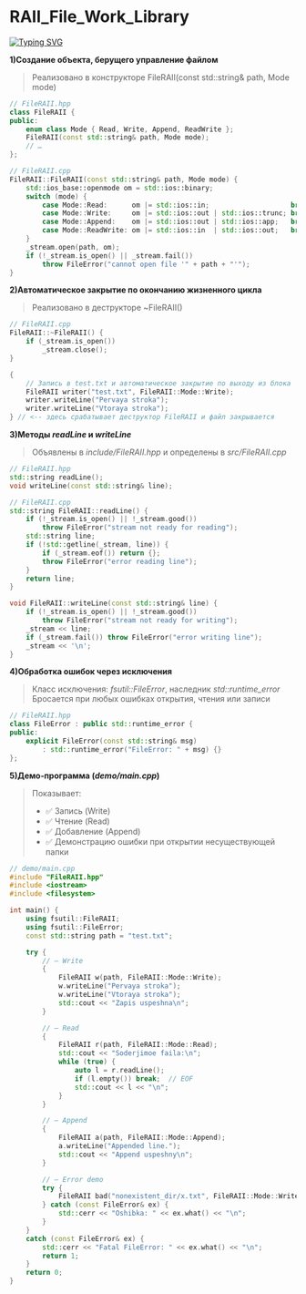 # RAII_File_Work_Library

[![Typing SVG](https://readme-typing-svg.herokuapp.com?color=%2336BCF7&lines=Computer+science+student)](https://git.io/typing-svg)

**1)Создание объекта, берущего управление файлом**
>Реализовано в конструкторе FileRAII(const std::string& path, Mode mode)

```cpp
// FileRAII.hpp
class FileRAII {
public:
    enum class Mode { Read, Write, Append, ReadWrite };
    FileRAII(const std::string& path, Mode mode);
    // …
};
```

```cpp
// FileRAII.cpp
FileRAII::FileRAII(const std::string& path, Mode mode) {
    std::ios_base::openmode om = std::ios::binary;
    switch (mode) {
        case Mode::Read:      om |= std::ios::in;                    break;
        case Mode::Write:     om |= std::ios::out | std::ios::trunc; break;
        case Mode::Append:    om |= std::ios::out | std::ios::app;   break;
        case Mode::ReadWrite: om |= std::ios::in  | std::ios::out;   break;
    }
    _stream.open(path, om);
    if (!_stream.is_open() || _stream.fail())
        throw FileError("cannot open file '" + path + "'");
}

```
**2)Автоматическое закрытие по окончанию жизненного цикла**
>Реализовано в деструкторе ~FileRAII()

```cpp
// FileRAII.cpp
FileRAII::~FileRAII() {
    if (_stream.is_open())
        _stream.close();
}
```
```cpp
{
    // Запись в test.txt и автоматическое закрытие по выходу из блока
    FileRAII writer("test.txt", FileRAII::Mode::Write);
    writer.writeLine("Pervaya stroka");
    writer.writeLine("Vtoraya stroka");
} // <-- здесь срабатывает деструктор FileRAII и файл закрывается
```

**3)Методы *readLine* и *writeLine***
>Объявлены в *include/FileRAII.hpp* и определены в *src/FileRAII.cpp*

```cpp
// FileRAII.hpp
std::string readLine();
void writeLine(const std::string& line);
```

```cpp
// FileRAII.cpp
std::string FileRAII::readLine() {
    if (!_stream.is_open() || !_stream.good())
        throw FileError("stream not ready for reading");
    std::string line;
    if (!std::getline(_stream, line)) {
        if (_stream.eof()) return {};
        throw FileError("error reading line");
    }
    return line;
}

void FileRAII::writeLine(const std::string& line) {
    if (!_stream.is_open() || !_stream.good())
        throw FileError("stream not ready for writing");
    _stream << line;
    if (_stream.fail()) throw FileError("error writing line");
    _stream << '\n';
}

```

**4)Обработка ошибок через исключения**
>Класс исключения: *fsutil::FileError*, наследник *std::runtime_error*
>Бросается при любых ошибках открытия, чтения или записи

```cpp
// FileRAII.hpp
class FileError : public std::runtime_error {
public:
    explicit FileError(const std::string& msg)
        : std::runtime_error("FileError: " + msg) {}
};
```

**5)Демо‑программа (*demo/main.cpp*)**
>Показывает:
>- ✅ Запись (Write)
>- ✅ Чтение (Read)
>- ✅ Добавление (Append)
>- ✅ Демонстрацию ошибки при открытии несуществующей папки

```cpp
// demo/main.cpp
#include "FileRAII.hpp"
#include <iostream>
#include <filesystem>

int main() {
    using fsutil::FileRAII;
    using fsutil::FileError;
    const std::string path = "test.txt";

    try {
        // — Write
        {
            FileRAII w(path, FileRAII::Mode::Write);
            w.writeLine("Pervaya stroka");
            w.writeLine("Vtoraya stroka");
            std::cout << "Zapis uspeshna\n";
        }

        // — Read
        {
            FileRAII r(path, FileRAII::Mode::Read);
            std::cout << "Soderjimoe faila:\n";
            while (true) {
                auto l = r.readLine();
                if (l.empty()) break;  // EOF
                std::cout << l << "\n";
            }
        }

        // — Append
        {
            FileRAII a(path, FileRAII::Mode::Append);
            a.writeLine("Appended line.");
            std::cout << "Append uspeshny\n";
        }

        // — Error demo
        try {
            FileRAII bad("nonexistent_dir/x.txt", FileRAII::Mode::Write);
        } catch (const FileError& ex) {
            std::cerr << "Oshibka: " << ex.what() << "\n";
        }
    }
    catch (const FileError& ex) {
        std::cerr << "Fatal FileError: " << ex.what() << "\n";
        return 1;
    }
    return 0;
}

```




